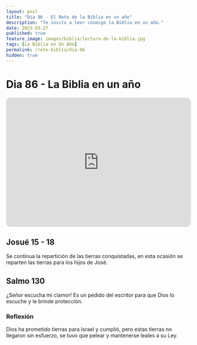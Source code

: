 ```yaml
---
layout: post
title: "Dia 86 - El Reto de la Biblia en un año"
description: "Te invito a leer conmigo la Biblia en un año."
date: 2023-03-27
published: true
feature_image: images/biblia/lectura-de-la-biblia.jpg
tags: [La Biblia en Un Año]
permalink: /reto-biblia/dia-86
hidden: true
---
```


# Dia 86 - La Biblia en un año
<iframe style="border-radius:12px" src="https://open.spotify.com/embed/episode/1iW5IDKYPH47SnDZjFa2uQ?utm_source=generator" width="100%" height="352" frameBorder="0" allowfullscreen="" allow="autoplay; clipboard-write; encrypted-media; fullscreen; picture-in-picture" loading="lazy"></iframe>

## Josué 15 - 18
Se continua la repartición de las tierras conquistadas, en esta ocasión se reparten las tierras para los hijos de José.

## Salmo 130
¿Señor escucha mi clamor! Es un pedido del escritor para que Dios lo escuche y le brinde protección.

### Reflexión
Dios ha prometido tierras para Israel y cumplió, pero estas tierras no llegaron sin esfuerzo, se tuvo que pelear y mantenerse leales a su Ley.







